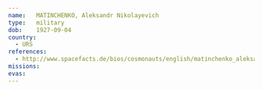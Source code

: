 ```yaml
---
name:	MATINCHENKO, Aleksandr Nikolayevich 
type:	military
dob:	1927-09-04
country:
  - URS
references:
  - http://www.spacefacts.de/bios/cosmonauts/english/matinchenko_aleksandr.htm
missions:
evas:
---
```

